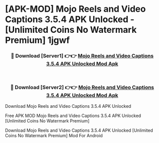 # [APK-MOD] Mojo  Reels and Video Captions 3.5.4 APK Unlocked - [Unlimited Coins No Watermark Premium] 1jgwf



<div align="center">
<h3>🔴 Download [Server1] 👉👉 <a href="https://momento.my/?title=Mojo__Reels_and_Video_Captions_3.5.4_APK_Unlocked">Mojo  Reels and Video Captions 3.5.4 APK Unlocked Mod Apk</a></h3><br>

<h3>🔴 Download [Server2] 👉👉 <a href="https://momento.my/?title=Mojo__Reels_and_Video_Captions_3.5.4_APK_Unlocked">Mojo  Reels and Video Captions 3.5.4 APK Unlocked Mod Apk</a></h3>
</div>



Download Mojo  Reels and Video Captions 3.5.4 APK Unlocked 

Free APK MOD Mojo  Reels and Video Captions 3.5.4 APK Unlocked [Unlimited Coins No Watermark Premium]

Download Mojo  Reels and Video Captions 3.5.4 APK Unlocked [Unlimited Coins No Watermark Premium] Mod For Android
